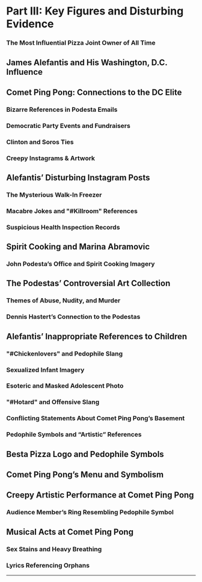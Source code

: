 # **Part III: Key Figures and Disturbing Evidence**  
### **The Most Influential Pizza Joint Owner of All Time**  
## James Alefantis and His Washington, D.C. Influence  
## Comet Ping Pong: Connections to the DC Elite  
### Bizarre References in Podesta Emails  
### Democratic Party Events and Fundraisers  
### Clinton and Soros Ties  

### **Creepy Instagrams & Artwork**  
## Alefantis’ Disturbing Instagram Posts  
### The Mysterious Walk-In Freezer  
### Macabre Jokes and "#Killroom" References  
### Suspicious Health Inspection Records  
## Spirit Cooking and Marina Abramovic  
### John Podesta’s Office and Spirit Cooking Imagery  
## The Podestas’ Controversial Art Collection  
### Themes of Abuse, Nudity, and Murder  
### Dennis Hastert’s Connection to the Podestas  
## Alefantis’ Inappropriate References to Children  
### "#Chickenlovers" and Pedophile Slang  
### Sexualized Infant Imagery  
### Esoteric and Masked Adolescent Photo  
### "#Hotard" and Offensive Slang  
### Conflicting Statements About Comet Ping Pong’s Basement  

### **Pedophile Symbols and “Artistic” References**  
## Besta Pizza Logo and Pedophile Symbols  
## Comet Ping Pong’s Menu and Symbolism  
## Creepy Artistic Performance at Comet Ping Pong  
### Audience Member’s Ring Resembling Pedophile Symbol  
## Musical Acts at Comet Ping Pong  
### Sex Stains and Heavy Breathing  
### Lyrics Referencing Orphans  

---
